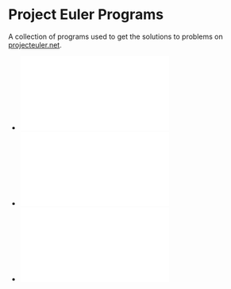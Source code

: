 # Project Euler Programs
A collection of programs used to get the solutions to problems on [projecteuler.net](https://projecteuler.net).

* ![Problem1.java](Problem1.java)
* ![Problem2.java](Problem2.java)
* ![Problem3.java](Problem3.java)
